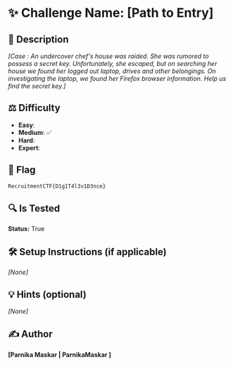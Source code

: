 # ✨ Challenge Name: **[Path to Entry]**

## 📜 Description
_[Case : An undercover chef's house was raided. She was rumored to possess a secret key. Unfortunately, she escaped, but on searching her house we found her logged out laptop, drives and other belongings. On investigating the laptop, we found her Firefox browser information. Help us find the secret key.]_

## ⚖️ Difficulty
- **Easy**: 
- **Medium**: ✅
- **Hard**: 
- **Expert**: 

## 🚩 Flag
`RecruitmentCTF{D1g1T4l3v1D3nce}`

## 🔍 Is Tested
**Status:**  True

## 🛠️ Setup Instructions (if applicable)
_[None]_

## 💡 Hints (optional)
_[None]_

## ✍️ Author
**[Parnika Maskar | ParnikaMaskar ]**

